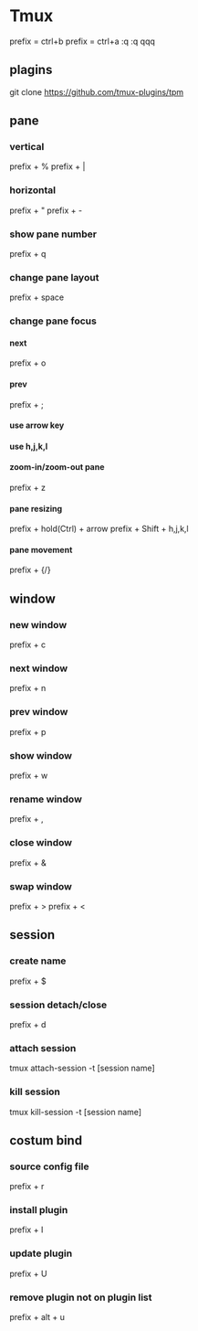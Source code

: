 # Tmux

prefix = ctrl+b
prefix = ctrl+a
:q
:q
qqq
## plagins
git clone https://github.com/tmux-plugins/tpm


## pane

### vertical
prefix + %
prefix + |

### horizontal
prefix + "
prefix + -

### show pane number
prefix + q

### change pane layout
prefix + space

### change pane focus

#### next
prefix + o
#### prev
prefix + ;

#### use arrow key

#### use h,j,k,l

#### zoom-in/zoom-out pane
prefix + z

#### pane resizing
prefix + hold(Ctrl) + arrow
prefix + Shift + h,j,k,l

#### pane movement
prefix + {/}

## window

### new window
prefix + c

### next window
prefix + n

### prev window
prefix + p

### show window
prefix + w

### rename window
prefix + ,

### close window
prefix + &

### swap window
prefix + >
prefix + <

## session

### create name
prefix + $

### session detach/close
prefix + d

### attach session
tmux attach-session -t [session name]

### kill session
tmux kill-session -t [session name]

## costum bind
### source config file
prefix + r

### install plugin
prefix + I

### update plugin
prefix + U

### remove plugin not on plugin list
prefix + alt + u
